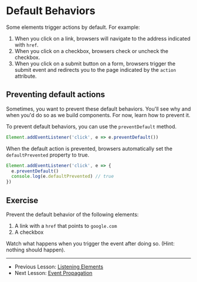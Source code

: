 # Default Behaviors

Some elements trigger actions by default. For example:

1. When you click on a link, browsers will navigate to the address indicated with `href`.
2. When you click on a checkbox, browsers check or uncheck the checkbox.
3. When you click on a submit button on a form, browsers trigger the submit event and redirects you to the page indicated by the `action` attribute.

## Preventing default actions

Sometimes, you want to prevent these default behaviors. You'll see why and when you'd do so as we build components. For now, learn how to prevent it.

To prevent default behaviors, you can use the `preventDefault` method.

```js
Element.addEventListener('click', e => e.preventDefault())
```

When the default action is prevented, browsers automatically set the `defaultPrevented` property to true.

```js
Element.addEventListener('click', e => {
  e.preventDefault()
  console.log(e.defaultPrevented) // true
})
```

## Exercise

Prevent the default behavior of the following elements:

1. A link with a `href` that points to `google.com`
2. A checkbox

Watch what happens when you trigger the event after doing so. (Hint: nothing should happen).

---

- Previous Lesson: [Listening Elements](01.listening-element.md)
- Next Lesson: [Event Propagation](03.event-propagation.md)
